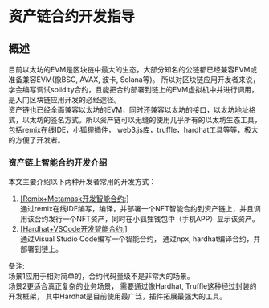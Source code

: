 # 资产链合约开发指导

## 概述
目前以太坊的EVM是区块链中最大的生态，大部分知名的公链都已经兼容EVM或准备兼容EVM(像BSC, AVAX, 波卡, Solana等)。 所以对区块链应用开发者来说，学会编写调试solidity合约，且能把合约部署到链上的EVM虚拟机中并进行调用，是入门区块链应用开发的必经途径。  
资产链也已经全面兼容以太坊的EVM，同时还兼容以太坊的接口，以太坊地址格式，以太坊的签名方式。所以资产链可以无缝的使用几乎所有的以太坊生态工具，包括remix在线IDE，小狐狸插件， web3.js库，truffle，hardhat工具等等，极大的方便了开发者。

### 资产链上智能合约开发介绍
本文主要介绍以下两种开发者常用的开发方式： 
1. [[Remix+Metamask开发智能合约:]](./Remix+Metamask开发智能合约.md)  
通过remix在线IDE编写，编译，并部署一个NFT智能合约到资产链上，并且调用该合约发行一个NFT资产，同时在小狐狸钱包中（手机APP）显示该资产。  
2. [[Hardhat+VSCode开发智能合约:]](./VSCode+Hardhat开发智能合约.md)  
通过Visual Studio Code编写一个智能合约， 通过npx, hardhat编译合约，并部署到链上。  

备注:  
场景1应用于相对简单的，合约代码量级不是非常大的场景。  
场景2更适合真正复杂的业务场景， 需要通过像Hardhat, Truffle这种经过封装的开发框架， 其中Hardhat是目前使用最广泛，插件拓展最强大的工具。  
 


